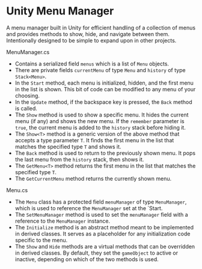 # Unity Menu Manager
A menu manager built in Unity for efficient handling of a collection of menus and provides methods to show, hide, and navigate between them. Intentionally designed to be simple to expand upon in other projects.

MenuManager.cs
- Contains a serialized field `menus` which is a list of `Menu` objects.
- There are private fields `currentMenu` of type `Menu` and `history` of type `Stack<Menu>`.
- In the `Start` method, each menu is initialized, hidden, and the first menu in the list is shown. This bit of code can be modified to any menu of your choosing.
- In the `Update` method, if the backspace key is pressed, the `Back` method is called.
- The `Show` method is used to show a specific menu. It hides the current menu (if any) and shows the new menu. If the `remember` parameter is `true`, the current menu is added to the `history` stack before hiding it.
- The `Show<T>` method is a generic version of the above method that accepts a type parameter `T`. It finds the first menu in the list that matches the specified type `T` and shows it.
- The `Back` method is used to return to the previously shown menu. It pops the last menu from the `history` stack, then shows it.
- The `GetMenu<T>` method returns the first menu in the list that matches the specified type `T`.
- The `GetCurrentMenu` method returns the currently shown menu.

Menu.cs
- The `Menu` class has a protected field `menuManager` of type `MenuManager`, which is used to reference the `MenuManager` set at the `Start.
- The `SetMenuManager` method is used to set the `menuManager` field with a reference to the `MenuManager` instance.
- The `Initialize` method is an abstract method meant to be implemented in derived classes. It serves as a placeholder for any initialization code specific to the menu.
- The `Show` and `Hide` methods are a virtual methods that can be overridden in derived classes. By default, they set the `gameObject` to active or inactive, depending on which of the two methods is used.
